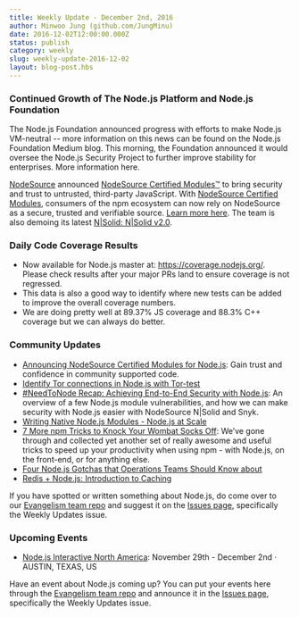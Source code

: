 ```yaml
---
title: Weekly Update - December 2nd, 2016
author: Minwoo Jung (github.com/JungMinu)
date: 2016-12-02T12:00:00.000Z
status: publish
category: weekly
slug: weekly-update-2016-12-02
layout: blog-post.hbs
---
```


### Continued Growth of The Node.js Platform and Node.js Foundation

The Node.js Foundation announced progress with efforts to make Node.js VM-neutral -- more information on this news can be found on the Node.js Foundation Medium blog. This morning, the Foundation announced it would oversee the Node.js Security Project to further improve stability for enterprises. More information here.

[NodeSource](https://nodesource.com/) announced [NodeSource Certified Modules™](https://certified.nodesource.com/) to bring security and trust to untrusted, third-party JavaScript. With [NodeSource Certified Modules](https://certified.nodesource.com/), consumers of the npm ecosystem can now rely on NodeSource as a secure, trusted and verifiable source. [Learn more here](https://nodesource.com/blog/announcing-nodesource-certified-modules-for-node-js). The team is also demoing its latest [N|Solid: N|Solid v2.0](https://nodesource.com/products/nsolid).

### Daily Code Coverage Results

* Now available for Node.js master at: https://coverage.nodejs.org/. Please check results after your major PRs land to ensure coverage is not regressed.
* This data is also a good way to identify where new tests can be added to improve the overall coverage numbers.
* We are doing pretty well at 89.37% JS coverage and 88.3% C++ coverage but we can always do better.

### Community Updates

* [Announcing NodeSource Certified Modules for Node.js](https://nodesource.com/blog/announcing-nodesource-certified-modules-for-node-js): Gain trust and confidence in community supported code.
* [Identify Tor connections in Node.js with Tor-test](https://blog.sqreen.io/identify-tor-connections-node-js-tor-test/)
* [#NeedToNode Recap: Achieving End-to-End Security with Node.js](https://nodesource.com/blog/achieving-end-to-end-security-with-node-js-recap): An overview of a few Node.js module vulnerabilities, and how we can make security with Node.js easier with NodeSource N|Solid and Snyk.
* [Writing Native Node.js Modules - Node.js at Scale](https://blog.risingstack.com/writing-native-node-js-modules/)
* [7 More npm Tricks to Knock Your Wombat Socks Off](https://nodesource.com/blog/seven-more-npm-tricks-to-knock-your-wombat-socks-off): We’ve gone through and collected yet another set of really awesome and useful tricks to speed up your productivity when using npm - with Node.js, on the front-end, or for anything else.
* [Four Node.js Gotchas that Operations Teams Should Know about](http://thenewstack.io/top-four-items-operations-performance-team-know-implementing-node-js/)
* [Redis + Node.js: Introduction to Caching](https://community.risingstack.com/redis-node-js-introduction-to-caching/)

If you have spotted or written something about Node.js, do come over to our [Evangelism team repo](https://github.com/nodejs/evangelism) and suggest it on the [Issues page](https://github.com/nodejs/evangelism/issues), specifically the Weekly Updates issue.

### Upcoming Events

* [Node.js Interactive North America](http://events.linuxfoundation.org/events/node-interactive): November 29th - December 2nd · AUSTIN, TEXAS, US

Have an event about Node.js coming up? You can put your events here through the [Evangelism team repo](https://github.com/nodejs/evangelism) and announce it in the [Issues page](https://github.com/nodejs/evangelism/issues), specifically the Weekly Updates issue.
